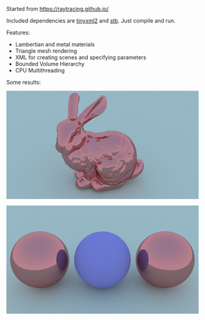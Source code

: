 Started from https://raytracing.github.io/

Included dependencies are [tinyxml2](https://github.com/leethomason/tinyxml2) and [stb](https://github.com/nothings/stb). Just compile and run. 

Features:

* Lambertian and metal materials
* Triangle mesh rendering
* XML for creating scenes and specifying parameters 
* Bounded Volume Hierarchy
* CPU Multithreading

Some results:

![alt tag](https://raw.githubusercontent.com/azer89/Reza_Raytracer/master/results/metal_stanford_bunny_600.png)

![alt tag](https://raw.githubusercontent.com/azer89/Reza_Raytracer/master/results/three_spheres_600.png)
